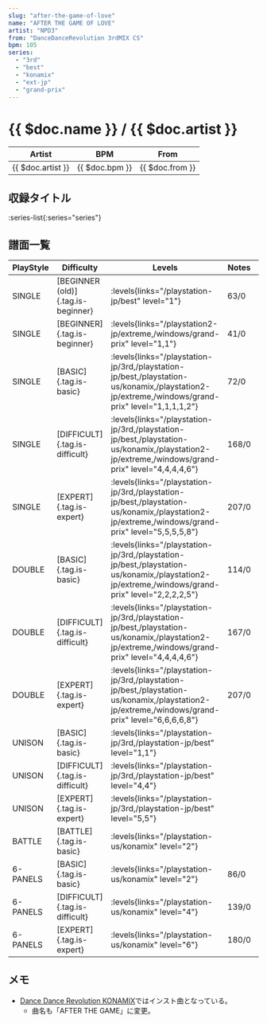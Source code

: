 ```yaml
---
slug: "after-the-game-of-love"
name: "AFTER THE GAME OF LOVE"
artist: "NPD3"
from: "DanceDanceRevolution 3rdMIX CS"
bpm: 105
series:
  - "3rd"
  - "best"
  - "konamix"
  - "ext-jp"
  - "grand-prix"
---
```


# {{ $doc.name }} / {{ $doc.artist }}

|Artist|BPM|From|
|------|---|----|
|{{ $doc.artist }}|{{ $doc.bpm }}|{{ $doc.from }}|

## 収録タイトル

:series-list{:series="series"}

## 譜面一覧

|PlayStyle|Difficulty|Levels|Notes|Movie|
|---------|----------|------|-----|-----|
|SINGLE|[BEGINNER (old)]{.tag.is-beginner}| :levels{links="/playstation-jp/best" level="1"}|63/0||
|SINGLE|[BEGINNER]{.tag.is-beginner}| :levels{links="/playstation2-jp/extreme,/windows/grand-prix" level="1,1"}|41/0||
|SINGLE|[BASIC]{.tag.is-basic}| :levels{links="/playstation-jp/3rd,/playstation-jp/best,/playstation-us/konamix,/playstation2-jp/extreme,/windows/grand-prix" level="1,1,1,1,2"}|72/0||
|SINGLE|[DIFFICULT]{.tag.is-difficult}| :levels{links="/playstation-jp/3rd,/playstation-jp/best,/playstation-us/konamix,/playstation2-jp/extreme,/windows/grand-prix" level="4,4,4,4,6"}|168/0||
|SINGLE|[EXPERT]{.tag.is-expert}| :levels{links="/playstation-jp/3rd,/playstation-jp/best,/playstation-us/konamix,/playstation2-jp/extreme,/windows/grand-prix" level="5,5,5,5,8"}|207/0||
|DOUBLE|[BASIC]{.tag.is-basic}| :levels{links="/playstation-jp/3rd,/playstation-jp/best,/playstation-us/konamix,/playstation2-jp/extreme,/windows/grand-prix" level="2,2,2,2,5"}|114/0||
|DOUBLE|[DIFFICULT]{.tag.is-difficult}| :levels{links="/playstation-jp/3rd,/playstation-jp/best,/playstation-us/konamix,/playstation2-jp/extreme,/windows/grand-prix" level="4,4,4,4,6"}|167/0||
|DOUBLE|[EXPERT]{.tag.is-expert}| :levels{links="/playstation-jp/3rd,/playstation-jp/best,/playstation-us/konamix,/playstation2-jp/extreme,/windows/grand-prix" level="6,6,6,6,8"}|207/0||
|UNISON|[BASIC]{.tag.is-basic}| :levels{links="/playstation-jp/3rd,/playstation-jp/best" level="1,1"}|||
|UNISON|[DIFFICULT]{.tag.is-difficult}| :levels{links="/playstation-jp/3rd,/playstation-jp/best" level="4,4"}|||
|UNISON|[EXPERT]{.tag.is-expert}| :levels{links="/playstation-jp/3rd,/playstation-jp/best" level="5,5"}|||
|BATTLE|[BATTLE]{.tag.is-basic}| :levels{links="/playstation-us/konamix" level="2"}|||
|6-PANELS|[BASIC]{.tag.is-basic}| :levels{links="/playstation-us/konamix" level="2"}|86/0||
|6-PANELS|[DIFFICULT]{.tag.is-difficult}| :levels{links="/playstation-us/konamix" level="4"}|139/0||
|6-PANELS|[EXPERT]{.tag.is-expert}| :levels{links="/playstation-us/konamix" level="6"}|180/0||

## メモ

- [Dance Dance Revolution KONAMIX](/series/konamix)ではインスト曲となっている。
  - 曲名も「AFTER THE GAME」に変更。
